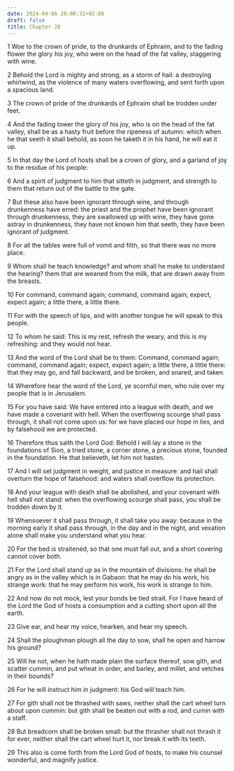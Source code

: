 ```yaml
---
date: 2024-09-06 20:00:32+02:00
draft: false
title: Chapter 28
---
```




1 Woe to the crown of pride, to the drunkards of Ephraim, and to the fading flower the glory his joy, who were on the head of the fat valley, staggering with wine.

2 Behold the Lord is mighty and strong, as a storm of hail: a destroying whirlwind, as the violence of many waters overflowing, and sent forth upon a spacious land.

3 The crown of pride of the drunkards of Ephraim shall be trodden under feet.

4 And the fading tower the glory of his joy, who is on the head of the fat valley, shall be as a hasty fruit before the ripeness of autumn: which when he that seeth it shall behold, as soon he taketh it in his hand, he will eat it up.

5 In that day the Lord of hosts shall be a crown of glory, and a garland of joy to the residue of his people:

6 And a spirit of judgment to him that sitteth in judgment, and strength to them that return out of the battle to the gate.

7 But these also have been ignorant through wine, and through drunkenness have erred: the priest and the prophet have been ignorant through drunkenness, they are swallowed up with wine, they have gone astray in drunkenness, they have not known him that seeth, they have been ignorant of judgment.

8 For all the tables were full of vomit and filth, so that there was no more place.

9 Whom shall he teach knowledge? and whom shall he make to understand the hearing? them that are weaned from the milk, that are drawn away from the breasts.

10 For command, command again; command, command again; expect, expect again; a little there, a little there.

11 For with the speech of lips, and with another tongue he will speak to this people.

12 To whom he said: This is my rest, refresh the weary, and this is my refreshing: and they would not hear.

13 And the word of the Lord shall be to them: Command, command again; command, command again; expect, expect again; a little there, a little there: that they may go, and fall backward, and be broken, and snared, and taken.

14 Wherefore hear the word of the Lord, ye scornful men, who rule over my people that is in Jerusalem.

15 For you have said: We have entered into a league with death, and we have made a covenant with hell. When the overflowing scourge shall pass through, it shall not come upon us: for we have placed our hope in lies, and by falsehood we are protected.

16 Therefore thus saith the Lord God: Behold I will lay a stone in the foundations of Sion, a tried stone, a corner stone, a precious stone, founded in the foundation. He that believeth, let him not hasten.

17 And I will set judgment in weight, and justice in measure: and hail shall overturn the hope of falsehood: and waters shall overflow its protection.

18 And your league with death shall be abolished, and your covenant with hell shall not stand: when the overflowing scourge shall pass, you shall be trodden down by it.

19 Whensoever it shall pass through, it shall take you away: because in the morning early it shall pass through, in the day and in the night, and vexation alone shall make you understand what you hear.

20 For the bed is straitened, so that one must fall out, and a short covering cannot cover both.

21 For the Lord shall stand up as in the mountain of divisions: he shall be angry as in the valley which is in Gabaon: that he may do his work, his strange work: that he may perform his work, his work is strange to him.

22 And now do not mock, lest your bonds be tied strait. For I have heard of the Lord the God of hosts a consumption and a cutting short upon all the earth.

23 Give ear, and hear my voice, hearken, and hear my speech.

24 Shall the ploughman plough all the day to sow, shall he open and harrow his ground?

25 Will he not, when he hath made plain the surface thereof, sow gith, and scatter cummin, and put wheat in order, and barley, and millet, and vetches in their bounds?

26 For he will instruct him in judgment: his God will teach him.

27 For gith shall not be thrashed with saws, neither shall the cart wheel turn about upon cummin: but gith shall be beaten out with a rod, and cumin with a staff.

28 But breadcorn shall be broken small: but the thrasher shall not thrash it for ever, neither shall the cart wheel hurt it, nor break it with its teeth.

29 This also is come forth from the Lord God of hosts, to make his counsel wonderful, and magnify justice.

